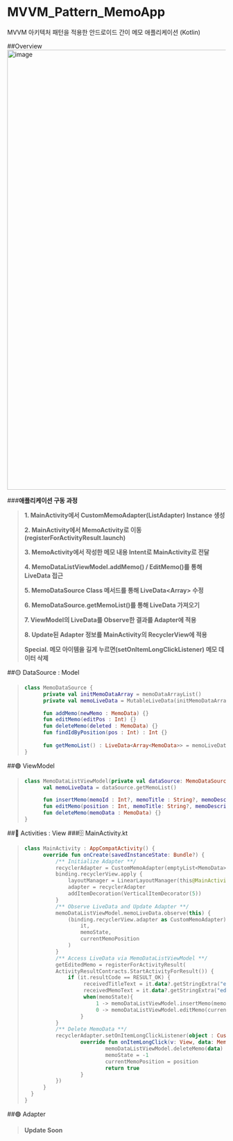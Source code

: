 # MVVM_Pattern_MemoApp
MVVM 아키텍처 패턴을 적용한 안드로이드 간이 메모 애플리케이션 (Kotlin)

##Overview
<img width="1013" alt="image" src="https://user-images.githubusercontent.com/86971052/201022716-e9ffb735-cbc5-47e1-9b69-5c7380f14f41.png">

###**애플리케이션 구동 과정**
>**1. MainActivity에서 CustomMemoAdapter(ListAdapter) Instance 생성**
> 
>**2. MainActivity에서 MemoActivity로 이동 (registerForActivityResult.launch)**
> 
>**3. MemoActivity에서 작성한 메모 내용 Intent로 MainActivity로 전달**
>
>**4. MemoDataListViewModel.addMemo() / EditMemo()를 통해 LiveData 접근**
>
>**5. MemoDataSource Class 메서드를 통해 LiveData<Array<MemoData>> 수정**
> 
>**6. MemoDataSource.getMemoList()를 통해 LiveData 가져오기**
> 
>**7. ViewModel의 LiveData를 Observe한 결과를 Adapter에 적용**
> 
>**8. Update된 Adapter 정보를 MainActivity의 RecyclerView에 적용**
> 
>**Special. 메모 아이템을 길게 누르면(setOnItemLongClickListener) 메모 데이터 삭제**

##🟡 DataSource : Model
>
> ~~~kotlin
> class MemoDataSource {
>       private val initMemoDataArray = memoDataArrayList()
>       private val memoLiveData = MutableLiveData(initMemoDataArray)
> 
>       fun addMemo(newMemo : MemoData) {}
>       fun editMemo(editPos : Int) {}
>       fun deleteMemo(deleted : MemoData) {}
>       fun findIdByPosition(pos : Int) : Int {}
>       
>       fun getMemoList() : LiveData<Array<MemoData>> = memoLiveData
> }
> ~~~

##🟣 ViewModel
>
> ~~~kotlin
> class MemoDataListViewModel(private val dataSource: MemoDataSource) : ViewModel(){
>       val memoLiveData = dataSource.getMemoList()
> 
>       fun insertMemo(memoId : Int?, memoTitle : String?, memoDescription: String?) {}
>       fun editMemo(position : Int, memoTitle: String?, memoDescription: String?) {}
>       fun deleteMemo(memoData : MemoData) {}
> }
> ~~~

##🔴 Activities : View
###🗄 MainActivity.kt
>
> ~~~kotlin
> class MainActivity : AppCompatActivity() {
>       override fun onCreate(savedInstanceState: Bundle?) {
>           /** Initialize Adapter **/
>           recyclerAdapter = CustomMemoAdapter(emptyList<MemoData>().toTypedArray())
>           binding.recyclerView.apply {
>               layoutManager = LinearLayoutManager(this@MainActivity, RecyclerView.VERTICAL, false)
>               adapter = recyclerAdapter       
>               addItemDecoration(VerticalItemDecorator(5))
>           }
>           /** Observe LiveData and Update Adapter **/
>           memoDataListViewModel.memoLiveData.observe(this) {
>               (binding.recyclerView.adapter as CustomMemoAdapter).updateMemoData(
>                   it,
>                   memoState,
>                   currentMemoPosition
>               )
>           }
>           /** Access LiveData via MemoDataListViewModel **/
>           getEditedMemo = registerForActivityResult(
>           ActivityResultContracts.StartActivityForResult()) {
>               if (it.resultCode == RESULT_OK) {
>                    receivedTitleText = it.data?.getStringExtra("editedTitleText")
>                    receivedMemoText = it.data?.getStringExtra("editedMemoText")
>                    when(memoState){
>                        1 -> memoDataListViewModel.insertMemo(memoAccessId, receivedTitleText, receivedMemoText)
>                        0 -> memoDataListViewModel.editMemo(currentMemoPosition, receivedTitleText, receivedMemoText)
>                   }
>           }
>           /** Delete MemoData **/
>           recyclerAdapter.setOnItemLongClickListener(object : CustomMemoAdapter.OnItemLongClickListener {
>                   override fun onItemLongClick(v: View, data: MemoData, position: Int): Boolean {
>                           memoDataListViewModel.deleteMemo(data)
>                           memoState = -1
>                           currentMemoPosition = position
>                           return true
>                   }
>           })
>       }
>   }
> }
> ~~~
> 

##🟢 Adapter
> **Update Soon**

